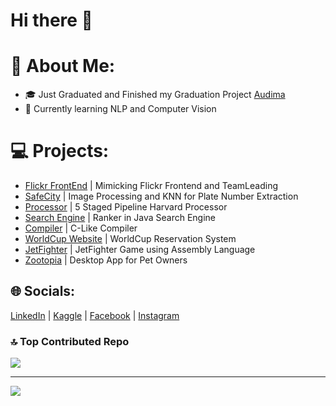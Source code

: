 # Hi there 👋

# 💫 About Me:

- 🎓 Just Graduated and Finished my Graduation Project [Audima](https://github.com/SarahOssama/GP2023.git)  
- 🌱 Currently learning NLP and Computer Vision

# 💻 Projects:
- [Flickr FrontEnd](https://github.com/SarahOssama/Flickr-FrontEnd-SoftwareEngineeringProject.git) | Mimicking Flickr Frontend and TeamLeading 
- [SafeCity](https://github.com/ZiadMansourM/safe-sity.git) | Image Processing and KNN for Plate Number Extraction 
- [Processor](https://github.com/MostafaAshraf98/Architecture-Project.git) | 5 Staged Pipeline Harvard Processor 
- [Search Engine](https://github.com/MostafaAshraf98/Search-Engine-APT.git) | Ranker in Java Search Engine 
- [Compiler](https://github.com/SarahOssama/Compiler-ProgLangLexYacc.git) | C-Like Compiler 
- [WorldCup Website](https://github.com/Mariam85/World-Cup-Match-Reservation-System.git) | WorldCup Reservation System
- [JetFighter](https://github.com/ziyadss/CMPN201-JetFighter.git) | JetFighter Game using Assembly Language 
- [Zootopia](https://github.com/SarahOssama/Zootopia.git) | Desktop App for Pet Owners

## 🌐 Socials:
[LinkedIn](https://linkedin.com/in/https://www.linkedin.com/in/sarah-osama-700695199) | [Kaggle](https://www.kaggle.com/sarahosama1) | [Facebook](https://facebook.com/https://www.facebook.com/sarah.osama.1806/) | [Instagram](https://instagram.com/https://instagram.com/sarah_ussama?igshid=YmMyMTA2M2Y=)


### 🔝 Top Contributed Repo
![](https://github-contributor-stats.vercel.app/api?username=SarahOssama&limit=5&theme=dark&combine_all_yearly_contributions=true)


---
[![](https://visitcount.itsvg.in/api?id=SarahOssama&icon=0&color=0)](https://visitcount.itsvg.in)


